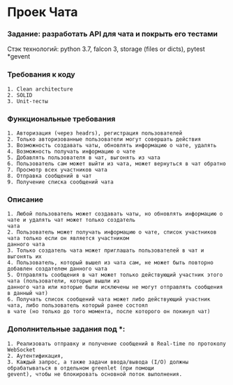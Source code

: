 # Проек Чата

### Задание: разработать API для чата и покрыть его тестами
Стэк технологий:
python 3.7, falcon 3, storage (files or dicts), pytest *gevent

### Требования к коду
    1. Clean architecture
    2. SOLID
    3. Unit-тесты

### Функциональные требования
    1. Авторизация (через headrs), регистрация пользователей
    2. Только авторизованные пользователи могут совершать действия
    3. Возможность создавать чаты, обновлять информацию о чате, удалять
    4. Возможность получать информацию о чате
    5. Добавлять пользователя в чат, выгонять из чата
    6. Пользователь сам может выйти из чата, может вернуться в чат обратно
    7. Просмотр всех участников чата
    8. Отправка сообщений в чат
    9. Получение списка сообщений чата

### Описание
    1. Любой пользователь может создавать чаты, но обновлять информацию о чате и удалять чат может только создатель
    чата
    2. Пользователь может получать информацию о чате, список участников чата только если он является участником
    данного чата
    3. Только создатель чата может приглашать пользователей в чат и выгонять их
    4. Пользователь, который вышел из чата сам, не может быть повторно добавлен создателем данного чата
    5. Отправлять сообщения в чат может только действующий участник этого чата (пользователи, которые вышли из
    данного чата или которые были исключены не могут отправлять сообщения в данный чат)
    6. Получать список сообщений чата может либо действующий участник чата, либо пользователь который ранее состоял
    в чате (но только до того момента, после которого он покинул чат)

### Дополнительные задания под *:
    1. Реализовать отправку и получение сообщений в Real-time по протоколу WebSocket
    2. Аутентификация,
    3. Каждый запрос, а также задачи ввода/вывода (I/O) должны обрабатываться в отдельном greenlet (при помощи
    gevent), чтобы не блокировать основной поток выполнения.
